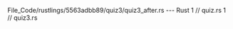 File_Code/rustlings/5563adbb89/quiz3/quiz3_after.rs --- Rust
1 // quiz.rs                                                                                                                                                 1 // quiz3.rs

